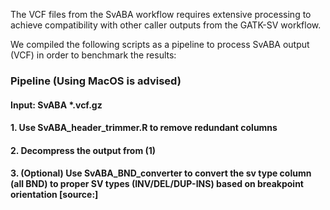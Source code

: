 The VCF files from the SvABA workflow requires extensive processing to achieve compatibility with other caller outputs from the GATK-SV workflow.

We compiled the following scripts as a pipeline to process SvABA output (VCF) in order to benchmark the results:

### Pipeline (Using MacOS is advised)
#### Input: SvABA *.vcf.gz
#### 1. Use SvABA_header_trimmer.R to remove redundant columns
#### 2. Decompress the output from (1)
#### 3. (Optional) Use SvABA_BND_converter to convert the sv type column (all BND) to proper SV types (INV/DEL/DUP-INS) based on breakpoint orientation [source:]
 